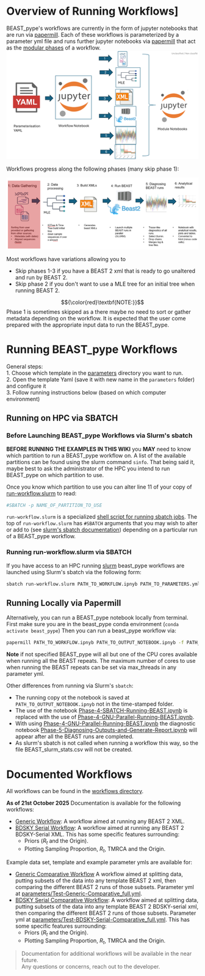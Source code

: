 # Overview of Running Workflows]

BEAST_pype's workflows are currently in the form of jupyter notebooks that are run via
[papermill](https://papermill.readthedocs.io/en/latest/). Each of these workflows is parameterized by a parameter yml file and runs
further jupyter notebooks via [papermill](https://papermill.readthedocs.io/en/latest/) 
that act as the [modular phases](https://github.com/m-d-grunnill/BEAST_pype/tree/main/src/beast_pype/workflow_modules) of a workflow. 
![General_Workflow_Running.png](image_files/General_Workflow_Running.png)



Workflows progress along the following phases (many skip phase 1):

![BEAST_pype_phases.png](image_files/BEAST_pype_phases.png)

Most workflows have variations allowing you to
* Skip phases 1-3 if you have a BEAST 2 xml that is ready to go unaltered and run by BEAST 2.
* Skip phase 2 if you don't want to use a MLE tree for an initial tree when running BEAST 2.  

$${\color{red}\textbf{NOTE:}}$$ Phase 1 is sometimes skipped as a there maybe no need to sort or gather metadata depending on the workflow. 
It is expected that the user come prepared with the appropriate input data to run the BEAST_pype. 

# Running BEAST_pype Workflows

General steps:  
    1. Choose which template in the [parameters](https://github.com/m-d-grunnill/BEAST_pype/tree/main/parameters) directory you want to run.   
    2. Open the template Yaml (save it with new name in the `parameters` folder) and configure it  
    3. Follow running instructions below (based on which computer environment)   

## Running on HPC via SBATCH
### Before Launching BEAST_pype Workflows via Slurm's sbatch 

**BEFORE RUNNING THE EXAMPLES IN THIS WIKI** you **MAY** need to know which partition
to run a BEAST_pype workflow on. A list of the available partitions can be found using 
the slurm command `sinfo`. That being said it, maybe best to ask the administrator of 
the HPC you intend to run BEAST_pype on which partition to use.  

Once you know which partition to use you can alter line 11 of your copy of [run-workflow.slurm](https://github.com/m-d-grunnill/BEAST_pype/blob/main/run-workflow.slurm)
to read:
```bash
#SBATCH -p NAME_OF_PARTITION_TO_USE
```
`run-workflow.slurm` is a specialized [shell script for running sbatch jobs](https://hpc-uit.readthedocs.io/en/latest/jobs/examples.html). The
top of `run-workflow.slurm` has `#SBATCH` arguments that you may
wish to alter or add to (see [slurm's sbatch documentation](https://slurm.schedmd.com/sbatch.html)) depending on a particular run of a BEAST_pype workflow.  

### Running run-workflow.slurm via SBATCH

If you have access to an HPC running 
[slurm](https://slurm.schedmd.com/overview.html) beast_pype workflows are 
launched using Slurm's sbatch via the following form:
```bash
sbatch run-workflow.slurm PATH_TO_WORKFLOW.ipnyb PATH_TO_PARAMETERS.yml
```


## Running Locally via Papermill

Alternatively, you can run a BEAST_pype notebook locally from terminal. First 
make sure you are in the beast_pype conda environment (`conda activate beast_pype`) 
Then you can run a beast_pype workflow via:
```bash
papermill PATH_TO_WORKFLOW.ipnyb PATH_TO_OUTPUT_NOTEBOOK.ipnyb -f PATH_TO_PARAMETERS.yml
```
**Note** if not specified BEAST_pype will all but one of the CPU cores available when 
running all the BEAST repeats. The maximum number of cores to use when running the
BEAST repeats can be set via max_threads in any parameter yml. 

Other differences from running via Slurm's `sbatch`:
* The running copy ot the notebook is saved at `PATH_TO_OUTPUT_NOTEBOOK.ipnyb` not in the time-stamped folder.
* The use of the notebook [Phase-4-SBATCH-Running-BEAST.ipynb](https://github.com/m-d-grunnill/BEAST_pype/src/beast_pype/workflow_modules/Phase-4-SBATCH-Running-BEAST.ipynb) is replaced with the use of [Phase-4-GNU-Parallel-Running-BEAST.ipynb](https://github.com/m-d-grunnill/BEAST_pype/src/beast_pype/workflow_modules/Phase-4-GNU-Parallel-Running-BEAST.ipynb).
* With using [Phase-4-GNU-Parallel-Running-BEAST.ipynb](https://github.com/m-d-grunnill/BEAST_pype/src/beast_pype/workflow_modules/Phase-4-GNU-Parallel-Running-BEAST.ipynb) the diagnostic notebook [Phase-5-Diagnosing-Outputs-and-Generate-Report.ipynb](https://github.com/m-d-grunnill/BEAST_pype/src/beast_pype/workflow_modules/Phase-5-Diagnosing-Outputs-and-Generate-Report.ipynb) will appear after all the BEAST runs are completed.
* As slurm's sbatch is not called when running a workflow this way, so the file BEAST_slurm_stats.csv will not be created.

# Documented Workflows
All workflows can be found in the [workflows directory](https://github.com/m-d-grunnill/BEAST_pype/tree/main/workflows).  

**As of 21st October 2025**
Documentation is available for the following workflows:  
* [Generic Workflow](Generic-Workflow.md): A workflow aimed at running any BEAST 2 XML.
* [BDSKY Serial Workflow](BDSKY-Serial-Workflow.md): A workflow aimed at running any BEAST 2 BDSKY-Serial XML. This has some specific features surrounding:  
  * Priors ($R_t$ and the Origin).
  * Plotting Sampling Proportion, $R_t$, TMRCA and the Origin.

Example data set, template and example parameter ymls are available for:
* [Generic Comparative Workflow](Generic-Comparative-Workflow.md) A workflow aimed at splitting data, putting subsets of the data into any template BEAST 2 xml, then comparing the different BEAST 2 runs of those subsets. Parameter yml at [parameters/Test-Generic-Comparative_full.yml](https://github.com/m-d-grunnill/BEAST_pype/blob/main/parameters/Test-Generic-Comparative_full.yml).
* [BDSKY Serial Comparative Workflow](BDSKY-Serial-Comparative-Workflow.md): A workflow aimed at splitting data, putting subsets of the data into any template BEAST 2 BDSKY-serial xml, then comparing the different BEAST 2 runs of those subsets. Parameter yml at [parameters/Test-BDSKY-Serial-Comparative_full.yml](https://github.com/m-d-grunnill/BEAST_pype/blob/main/parameters/Test-BDSKY-Serial-Comparative_full.yml). This has some specific features surrounding:  
  * Priors ($R_t$ and the Origin).
  * Plotting Sampling Proportion, $R_t$, TMRCA and the Origin.
  
> Documentation for additional workflows will be available in the near future.  
> Any questions or concerns, reach out to the developer.  